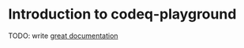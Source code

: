 # Introduction to codeq-playground

TODO: write [great documentation](http://jacobian.org/writing/great-documentation/what-to-write/)
